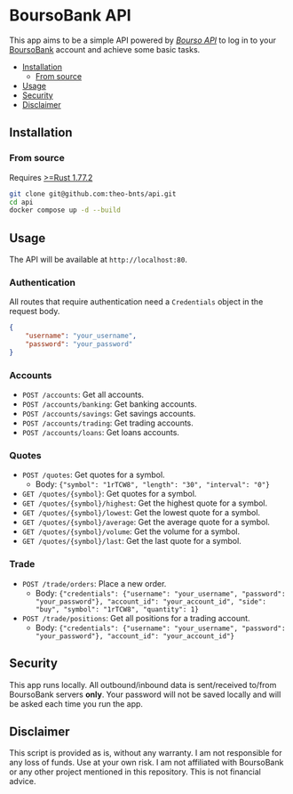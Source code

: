 # BoursoBank API

This app aims to be a simple API powered by *[Bourso API](./src/bourso_api/)* to log in to your [BoursoBank](https://www.boursobank.com) account and achieve some basic tasks.

- [Installation](#installation)
  - [From source](#from-source)
- [Usage](#usage)
- [Security](#security)
- [Disclaimer](#disclaimer)

## Installation
### From source
Requires [>=Rust 1.77.2](https://www.rust-lang.org)
```sh
git clone git@github.com:theo-bnts/api.git
cd api
docker compose up -d --build
```

## Usage

The API will be available at `http://localhost:80`.

### Authentication

All routes that require authentication need a `Credentials` object in the request body.

```json
{
    "username": "your_username",
    "password": "your_password"
}
```

### Accounts

*   `POST /accounts`: Get all accounts.
*   `POST /accounts/banking`: Get banking accounts.
*   `POST /accounts/savings`: Get savings accounts.
*   `POST /accounts/trading`: Get trading accounts.
*   `POST /accounts/loans`: Get loans accounts.

### Quotes

*   `POST /quotes`: Get quotes for a symbol.
    *   Body: `{"symbol": "1rTCW8", "length": "30", "interval": "0"}`
*   `GET /quotes/{symbol}`: Get quotes for a symbol.
*   `GET /quotes/{symbol}/highest`: Get the highest quote for a symbol.
*   `GET /quotes/{symbol}/lowest`: Get the lowest quote for a symbol.
*   `GET /quotes/{symbol}/average`: Get the average quote for a symbol.
*   `GET /quotes/{symbol}/volume`: Get the volume for a symbol.
*   `GET /quotes/{symbol}/last`: Get the last quote for a symbol.

### Trade

*   `POST /trade/orders`: Place a new order.
    *   Body: `{"credentials": {"username": "your_username", "password": "your_password"}, "account_id": "your_account_id", "side": "buy", "symbol": "1rTCW8", "quantity": 1}`
*   `POST /trade/positions`: Get all positions for a trading account.
    *   Body: `{"credentials": {"username": "your_username", "password": "your_password"}, "account_id": "your_account_id"}`


## Security
This app runs locally. All outbound/inbound data is sent/received to/from BoursoBank servers **only**. Your password will not be saved locally and will be asked each time you run the app.

## Disclaimer

This script is provided as is, without any warranty. I am not responsible for any loss of funds. Use at your own risk. I am not affiliated with BoursoBank or any other project mentioned in this repository. This is not financial advice.
